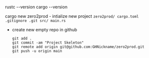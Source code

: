 rustc --version
cargo --version

cargo new zero2prod - intialize new project
    ```
    zero2prod/
        cargo.toml
        .gitignore
        .git
        src/
            main.rs
    ```

- create new empty repo in github
    ```
    git add .
    git commit -am "Project Skeleton"
    git remote add origin git@github.com:GHNickname/zero2prod.git
    git push -u origin main
    ```



